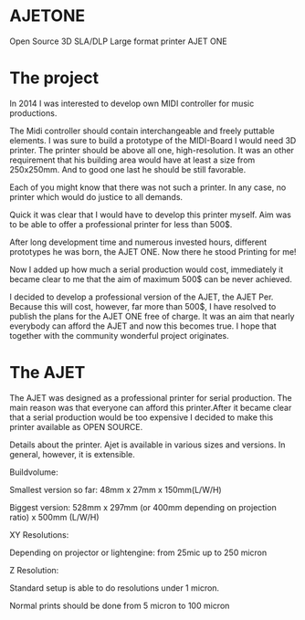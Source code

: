 # AJETONE
Open Source 3D SLA/DLP Large format printer AJET ONE

# The project
In 2014 I was interested to develop own MIDI controller for music productions.

The Midi controller should contain interchangeable and freely puttable elements.
I was sure to build a prototype of the MIDI-Board I would need 3D printer.
The printer should be above all one, high-resolution.
It was an other requirement that his building area would have at least a size from 250x250mm.
And to good one last he should be still favorable.

Each of you might know that there was not such a printer.
In any case, no printer which would do justice to all demands.

Quick it was clear that I would have to develop this printer myself. Aim was to be able to offer a professional printer for less than 500$.

After long development time and numerous invested hours, different prototypes he was born, the AJET ONE.
Now there he stood Printing for me!

Now I added up how much a serial production would cost, immediately it became clear to me that the aim of maximum 500$ can be never achieved.

I decided to develop a professional version of the AJET, the AJET Per. Because this will cost, however, far more than 500$, I have resolved to publish the plans for the AJET ONE free of charge.
It was an aim that nearly everybody can afford the AJET and now this becomes true.
I hope that together with the community wonderful project originates.

# The AJET
 

The AJET was designed as a professional printer for serial production. The main reason was that everyone can afford this printer.After it became clear that a serial production would be too expensive I decided to make this printer available as OPEN SOURCE.

Details about the printer.
Ajet is available in various sizes and versions. In general, however, it is extensible.

Buildvolume:

Smallest version so far:  48mm x 27mm x 150mm(L/W/H)

Biggest version: 528mm x 297mm (or 400mm depending on projection ratio)  x 500mm (L/W/H)

XY Resolutions:

Depending on projector or lightengine: from 25mic up to 250 micron

Z Resolution:

Standard setup is able to do resolutions under 1 micron.

Normal prints should be done from 5 micron to 100 micron
